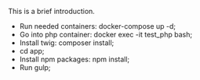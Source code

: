 This is a brief introduction.
- Run needed containers: docker-compose up -d;
- Go into php container: docker exec -it test_php bash;
- Install twig: composer install;
- cd app;
- Install npm packages: npm install;
- Run gulp;